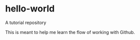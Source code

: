 # hello-world
A tutorial repository

This is meant to help me learn the flow of working with Github.
